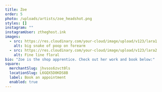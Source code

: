 ```yaml
---
title: Zoe
order: 5
photo: /uploads/artists/zoe_headshot.png
styles: []
instagram: ""
instagramUser: ztheghost.ink
images:
  - src: https://res.cloudinary.com/your-cloud/image/upload/v123/lara1.jpg
    alt: big snake of poop on forearm
  - src: https://res.cloudinary.com/your-cloud/image/upload/v123/lara2.jpg
    alt: Fine line floral
bio: "Zoe is the shop apprentice. Check out her work and book below:"
square:
  merchantSlug: jhvsos6zvct0ls
  locationSlug: L6GQX5D0KDS8B
  label: Book an appointment
  enabled: true
---
```

